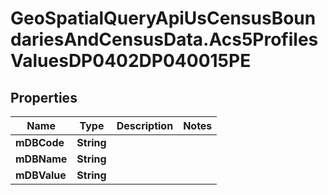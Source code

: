 # GeoSpatialQueryApiUsCensusBoundariesAndCensusData.Acs5ProfilesValuesDP0402DP040015PE

## Properties

Name | Type | Description | Notes
------------ | ------------- | ------------- | -------------
**mDBCode** | **String** |  | 
**mDBName** | **String** |  | 
**mDBValue** | **String** |  | 


